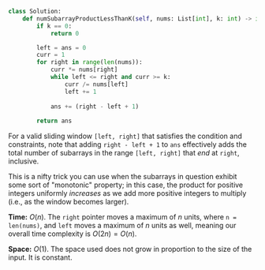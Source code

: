 ```python
class Solution:
    def numSubarrayProductLessThanK(self, nums: List[int], k: int) -> int:
        if k == 0:
            return 0

        left = ans = 0
        curr = 1
        for right in range(len(nums)):
            curr *= nums[right]
            while left <= right and curr >= k:
                curr /= nums[left]
                left += 1
                
            ans += (right - left + 1)
            
        return ans
```

For a valid sliding window `[left, right]` that satisfies the condition and constraints, note that adding `right - left + 1` to `ans` effectively adds the total number of subarrays in the range `[left, right]` that *end* at `right`, inclusive. 

This is a nifty trick you can use when the subarrays in question exhibit some sort of "monotonic" property; in this case, the product for positive integers uniformly *increases* as we add more positive integers to multiply (i.e., as the window becomes larger).

**Time:** $O(n)$. The `right` pointer moves a maximum of $n$ units, where `n = len(nums)`, and `left` moves a maximum of $n$ units as well, meaning our overall time complexity is $O(2n) = O(n)$.

**Space:** $O(1)$. The space used does not grow in proportion to the size of the input. It is constant.